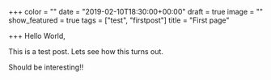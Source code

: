 +++
color = ""
date = "2019-02-10T18:30:00+00:00"
draft = true
image = ""
show_featured = true
tags = ["test", "firstpost"]
title = "First page"

+++
Hello World,

This is a test post. Lets see how this turns out.

Should be interesting!!